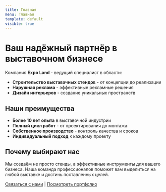 ```yaml
---
title: Главная
menu: Главная
template: default
visible: true
---
```


# Ваш надёжный партнёр в выставочном бизнесе

Компания **Expo Land** - ведущий специалист в области:

- **Строительство выставочных стендов** - от концепции до реализации
- **Наружная реклама** - эффективные рекламные решения
- **Дизайн интерьеров** - создание уникальных пространств

## Наши преимущества

- **Более 10 лет опыта** в выставочной индустрии
- **Полный цикл работ** - от проектирования до монтажа
- **Собственное производство** - контроль качества и сроков
- **Индивидуальный подход** к каждому проекту

## Почему выбирают нас

Мы создаём не просто стенды, а эффективные инструменты для вашего бизнеса. Наша команда профессионалов поможет вам выделиться на любой выставке и достичь поставленных целей.

[Связаться с нами](/kontakty) | [Посмотреть портфолио](/portfolio) 